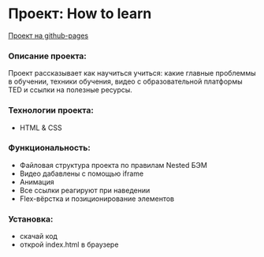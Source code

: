 # Проект: How to learn

[Проект на github-pages](https://masharakitskaya.github.io/how-to-learn/)

### Описание проекта:
Проект рассказывает как научиться учиться: какие главные проблеммы в обучении, техники обучения, видео с образовательной платформы TED и ссылки на полезные ресурсы.

### Технологии проекта:
* HTML & CSS

### Функциональность:
* Файловая структура проекта по правилам Nested БЭМ
* Видео дабавлены с помощью iframe
* Aнимация 
* Все ссылки реагируют при наведении 
* Flex-вёрстка и позиционирование элементов 

### Установка:
* скачай код
* открой index.html  в браузере